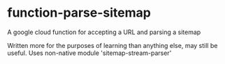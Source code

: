 # function-parse-sitemap
A google cloud function for accepting a URL and parsing a sitemap

Written more for the purposes of learning than anything else, may still be useful. Uses non-native module 'sitemap-stream-parser'
